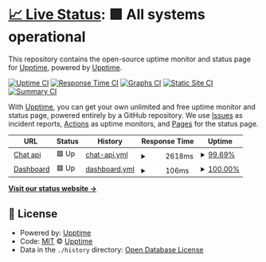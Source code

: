 # [📈 Live Status](https://upptime.github.io/upptime): <!--live status--> **🟩 All systems operational**

This repository contains the open-source uptime monitor and status page for [Upptime](https://upptime.js.org), powered by [Upptime](https://github.com/upptime/upptime).

[![Uptime CI](https://github.com/upptime/upptime/workflows/Uptime%20CI/badge.svg)](https://github.com/upptime/upptime/actions?query=workflow%3A%22Uptime+CI%22)
[![Response Time CI](https://github.com/upptime/upptime/workflows/Response%20Time%20CI/badge.svg)](https://github.com/upptime/upptime/actions?query=workflow%3A%22Response+Time+CI%22)
[![Graphs CI](https://github.com/upptime/upptime/workflows/Graphs%20CI/badge.svg)](https://github.com/upptime/upptime/actions?query=workflow%3A%22Graphs+CI%22)
[![Static Site CI](https://github.com/upptime/upptime/workflows/Static%20Site%20CI/badge.svg)](https://github.com/upptime/upptime/actions?query=workflow%3A%22Static+Site+CI%22)
[![Summary CI](https://github.com/upptime/upptime/workflows/Summary%20CI/badge.svg)](https://github.com/upptime/upptime/actions?query=workflow%3A%22Summary+CI%22)

With [Upptime](https://upptime.js.org), you can get your own unlimited and free uptime monitor and status page, powered entirely by a GitHub repository. We use [Issues](https://github.com/upptime/upptime/issues) as incident reports, [Actions](https://github.com/upptime/upptime/actions) as uptime monitors, and [Pages](https://upptime.github.io/upptime) for the status page.

<!--start: status pages-->
<!-- This summary is generated by Upptime (https://github.com/upptime/upptime) -->
<!-- Do not edit this manually, your changes will be overwritten -->
<!-- prettier-ignore -->
| URL | Status | History | Response Time | Uptime |
| --- | ------ | ------- | ------------- | ------ |
| <img alt="" src="https://favicons.githubusercontent.com/inkpen-chat-api-production.up.railway.app" height="13"> [Chat api](https://inkpen-chat-api-production.up.railway.app/) | 🟩 Up | [chat-api.yml](https://github.com/inkpen-inc/uptime/commits/HEAD/history/chat-api.yml) | <details><summary><img alt="Response time graph" src="./graphs/chat-api/response-time-week.png" height="20"> 2618ms</summary><br><a href="https://upptime.github.io/upptime/history/chat-api"><img alt="Response time 1630" src="https://img.shields.io/endpoint?url=https%3A%2F%2Fraw.githubusercontent.com%2Finkpen-inc%2Fuptime%2FHEAD%2Fapi%2Fchat-api%2Fresponse-time.json"></a><br><a href="https://upptime.github.io/upptime/history/chat-api"><img alt="24-hour response time 276" src="https://img.shields.io/endpoint?url=https%3A%2F%2Fraw.githubusercontent.com%2Finkpen-inc%2Fuptime%2FHEAD%2Fapi%2Fchat-api%2Fresponse-time-day.json"></a><br><a href="https://upptime.github.io/upptime/history/chat-api"><img alt="7-day response time 2618" src="https://img.shields.io/endpoint?url=https%3A%2F%2Fraw.githubusercontent.com%2Finkpen-inc%2Fuptime%2FHEAD%2Fapi%2Fchat-api%2Fresponse-time-week.json"></a><br><a href="https://upptime.github.io/upptime/history/chat-api"><img alt="30-day response time 1630" src="https://img.shields.io/endpoint?url=https%3A%2F%2Fraw.githubusercontent.com%2Finkpen-inc%2Fuptime%2FHEAD%2Fapi%2Fchat-api%2Fresponse-time-month.json"></a><br><a href="https://upptime.github.io/upptime/history/chat-api"><img alt="1-year response time 1630" src="https://img.shields.io/endpoint?url=https%3A%2F%2Fraw.githubusercontent.com%2Finkpen-inc%2Fuptime%2FHEAD%2Fapi%2Fchat-api%2Fresponse-time-year.json"></a></details> | <details><summary><a href="https://upptime.github.io/upptime/history/chat-api">99.69%</a></summary><a href="https://upptime.github.io/upptime/history/chat-api"><img alt="All-time uptime 99.80%" src="https://img.shields.io/endpoint?url=https%3A%2F%2Fraw.githubusercontent.com%2Finkpen-inc%2Fuptime%2FHEAD%2Fapi%2Fchat-api%2Fuptime.json"></a><br><a href="https://upptime.github.io/upptime/history/chat-api"><img alt="24-hour uptime 98.66%" src="https://img.shields.io/endpoint?url=https%3A%2F%2Fraw.githubusercontent.com%2Finkpen-inc%2Fuptime%2FHEAD%2Fapi%2Fchat-api%2Fuptime-day.json"></a><br><a href="https://upptime.github.io/upptime/history/chat-api"><img alt="7-day uptime 99.69%" src="https://img.shields.io/endpoint?url=https%3A%2F%2Fraw.githubusercontent.com%2Finkpen-inc%2Fuptime%2FHEAD%2Fapi%2Fchat-api%2Fuptime-week.json"></a><br><a href="https://upptime.github.io/upptime/history/chat-api"><img alt="30-day uptime 99.80%" src="https://img.shields.io/endpoint?url=https%3A%2F%2Fraw.githubusercontent.com%2Finkpen-inc%2Fuptime%2FHEAD%2Fapi%2Fchat-api%2Fuptime-month.json"></a><br><a href="https://upptime.github.io/upptime/history/chat-api"><img alt="1-year uptime 99.80%" src="https://img.shields.io/endpoint?url=https%3A%2F%2Fraw.githubusercontent.com%2Finkpen-inc%2Fuptime%2FHEAD%2Fapi%2Fchat-api%2Fuptime-year.json"></a></details>
| <img alt="" src="https://favicons.githubusercontent.com/spring-dream-2197.fly.dev" height="13"> [Dashboard](https://spring-dream-2197.fly.dev) | 🟩 Up | [dashboard.yml](https://github.com/inkpen-inc/uptime/commits/HEAD/history/dashboard.yml) | <details><summary><img alt="Response time graph" src="./graphs/dashboard/response-time-week.png" height="20"> 106ms</summary><br><a href="https://upptime.github.io/upptime/history/dashboard"><img alt="Response time 125" src="https://img.shields.io/endpoint?url=https%3A%2F%2Fraw.githubusercontent.com%2Finkpen-inc%2Fuptime%2FHEAD%2Fapi%2Fdashboard%2Fresponse-time.json"></a><br><a href="https://upptime.github.io/upptime/history/dashboard"><img alt="24-hour response time 120" src="https://img.shields.io/endpoint?url=https%3A%2F%2Fraw.githubusercontent.com%2Finkpen-inc%2Fuptime%2FHEAD%2Fapi%2Fdashboard%2Fresponse-time-day.json"></a><br><a href="https://upptime.github.io/upptime/history/dashboard"><img alt="7-day response time 106" src="https://img.shields.io/endpoint?url=https%3A%2F%2Fraw.githubusercontent.com%2Finkpen-inc%2Fuptime%2FHEAD%2Fapi%2Fdashboard%2Fresponse-time-week.json"></a><br><a href="https://upptime.github.io/upptime/history/dashboard"><img alt="30-day response time 125" src="https://img.shields.io/endpoint?url=https%3A%2F%2Fraw.githubusercontent.com%2Finkpen-inc%2Fuptime%2FHEAD%2Fapi%2Fdashboard%2Fresponse-time-month.json"></a><br><a href="https://upptime.github.io/upptime/history/dashboard"><img alt="1-year response time 125" src="https://img.shields.io/endpoint?url=https%3A%2F%2Fraw.githubusercontent.com%2Finkpen-inc%2Fuptime%2FHEAD%2Fapi%2Fdashboard%2Fresponse-time-year.json"></a></details> | <details><summary><a href="https://upptime.github.io/upptime/history/dashboard">100.00%</a></summary><a href="https://upptime.github.io/upptime/history/dashboard"><img alt="All-time uptime 100.00%" src="https://img.shields.io/endpoint?url=https%3A%2F%2Fraw.githubusercontent.com%2Finkpen-inc%2Fuptime%2FHEAD%2Fapi%2Fdashboard%2Fuptime.json"></a><br><a href="https://upptime.github.io/upptime/history/dashboard"><img alt="24-hour uptime 100.00%" src="https://img.shields.io/endpoint?url=https%3A%2F%2Fraw.githubusercontent.com%2Finkpen-inc%2Fuptime%2FHEAD%2Fapi%2Fdashboard%2Fuptime-day.json"></a><br><a href="https://upptime.github.io/upptime/history/dashboard"><img alt="7-day uptime 100.00%" src="https://img.shields.io/endpoint?url=https%3A%2F%2Fraw.githubusercontent.com%2Finkpen-inc%2Fuptime%2FHEAD%2Fapi%2Fdashboard%2Fuptime-week.json"></a><br><a href="https://upptime.github.io/upptime/history/dashboard"><img alt="30-day uptime 100.00%" src="https://img.shields.io/endpoint?url=https%3A%2F%2Fraw.githubusercontent.com%2Finkpen-inc%2Fuptime%2FHEAD%2Fapi%2Fdashboard%2Fuptime-month.json"></a><br><a href="https://upptime.github.io/upptime/history/dashboard"><img alt="1-year uptime 100.00%" src="https://img.shields.io/endpoint?url=https%3A%2F%2Fraw.githubusercontent.com%2Finkpen-inc%2Fuptime%2FHEAD%2Fapi%2Fdashboard%2Fuptime-year.json"></a></details>

<!--end: status pages-->

[**Visit our status website →**](https://upptime.github.io/upptime)

## 📄 License

- Powered by: [Upptime](https://github.com/upptime/upptime)
- Code: [MIT](./LICENSE) © [Upptime](https://upptime.js.org)
- Data in the `./history` directory: [Open Database License](https://opendatacommons.org/licenses/odbl/1-0/)
